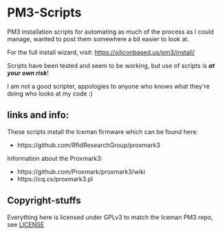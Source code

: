 # PM3-Scripts
PM3 installation scripts for automating as much of the process as I could manage, wanted to post them somewhere a bit easier to look at.

For the full install wizard, visit: https://siliconbased.us/pm3/install/

Scripts have been tested and seem to be working, but use of scripts is ***at your own risk***!

I am not a good scripter, appologies to anyone who knows what they're doing who looks at my code :)

## links and info:

These scripts install the Iceman firmware which can be found here:
<ul>
  <li>https://github.com/RfidResearchGroup/proxmark3</li>
</ul>


Information about the Proxmark3:<br>
<ul>
  <li>https://github.com/Proxmark/proxmark3/wiki</li>
  <li>https://cq.cx/proxmark3.pl</li>
</ul>


## Copyright-stuffs

Everything here is licensed under GPLv3 to match the Iceman PM3 repo, see [LICENSE](https://github.com/aoxhwjfoavdlhsvfpzha/PM3-Scripts/blob/main/LICENSE)
